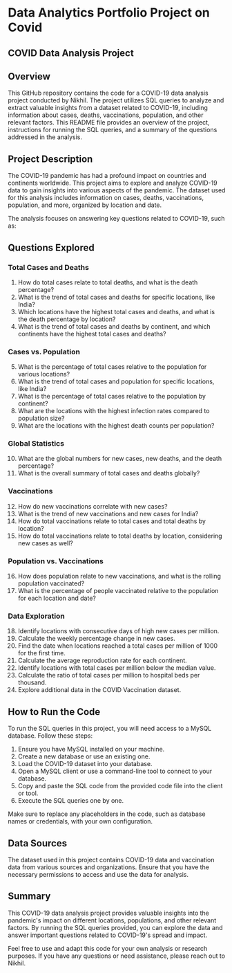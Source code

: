 # Data Analytics Portfolio Project on Covid 
## COVID Data Analysis Project

## Overview

This GitHub repository contains the code for a COVID-19 data analysis project conducted by Nikhil. The project utilizes SQL queries to analyze and extract valuable insights from a dataset related to COVID-19, including information about cases, deaths, vaccinations, population, and other relevant factors. This README file provides an overview of the project, instructions for running the SQL queries, and a summary of the questions addressed in the analysis.

## Project Description

The COVID-19 pandemic has had a profound impact on countries and continents worldwide. This project aims to explore and analyze COVID-19 data to gain insights into various aspects of the pandemic. The dataset used for this analysis includes information on cases, deaths, vaccinations, population, and more, organized by location and date.

The analysis focuses on answering key questions related to COVID-19, such as:

## Questions Explored

### Total Cases and Deaths
1. How do total cases relate to total deaths, and what is the death percentage?
2. What is the trend of total cases and deaths for specific locations, like India?
3. Which locations have the highest total cases and deaths, and what is the death percentage by location?
4. What is the trend of total cases and deaths by continent, and which continents have the highest total cases and deaths?

### Cases vs. Population
5. What is the percentage of total cases relative to the population for various locations?
6. What is the trend of total cases and population for specific locations, like India?
7. What is the percentage of total cases relative to the population by continent?
8. What are the locations with the highest infection rates compared to population size?
9. What are the locations with the highest death counts per population?

### Global Statistics
10. What are the global numbers for new cases, new deaths, and the death percentage?
11. What is the overall summary of total cases and deaths globally?

### Vaccinations
12. How do new vaccinations correlate with new cases?
13. What is the trend of new vaccinations and new cases for India?
14. How do total vaccinations relate to total cases and total deaths by location?
15. How do total vaccinations relate to total deaths by location, considering new cases as well?

### Population vs. Vaccinations
16. How does population relate to new vaccinations, and what is the rolling population vaccinated?
17. What is the percentage of people vaccinated relative to the population for each location and date?

### Data Exploration
18. Identify locations with consecutive days of high new cases per million.
19. Calculate the weekly percentage change in new cases.
20. Find the date when locations reached a total cases per million of 1000 for the first time.
21. Calculate the average reproduction rate for each continent.
22. Identify locations with total cases per million below the median value.
23. Calculate the ratio of total cases per million to hospital beds per thousand.
24. Explore additional data in the COVID Vaccination dataset.

## How to Run the Code

To run the SQL queries in this project, you will need access to a MySQL database. Follow these steps:

1. Ensure you have MySQL installed on your machine.
2. Create a new database or use an existing one.
3. Load the COVID-19 dataset into your database.
4. Open a MySQL client or use a command-line tool to connect to your database.
5. Copy and paste the SQL code from the provided code file into the client or tool.
6. Execute the SQL queries one by one.

Make sure to replace any placeholders in the code, such as database names or credentials, with your own configuration.

## Data Sources

The dataset used in this project contains COVID-19 data and vaccination data from various sources and organizations. Ensure that you have the necessary permissions to access and use the data for analysis.

## Summary

This COVID-19 data analysis project provides valuable insights into the pandemic's impact on different locations, populations, and other relevant factors. By running the SQL queries provided, you can explore the data and answer important questions related to COVID-19's spread and impact.

Feel free to use and adapt this code for your own analysis or research purposes. If you have any questions or need assistance, please reach out to Nikhil.
